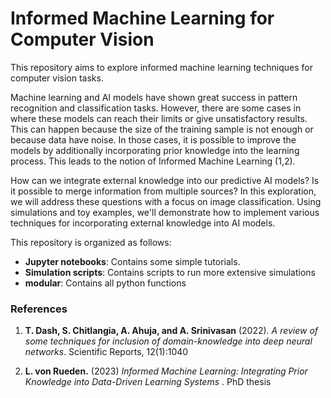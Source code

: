 # Informed Machine Learning for Computer Vision

This repository aims to explore informed machine learning techniques for 
computer vision tasks.

Machine learning and AI models have shown great success in pattern recognition and classification tasks. However, there are some cases in where these models can reach their limits or give unsatisfactory results. This can happen because the size of the training sample is not enough or because data have noise. 
In those cases, it is possible to improve the models by additionally incorporating prior knowledge into the learning process.   This leads to the notion of Informed Machine Learning (1,2).

How can we integrate external knowledge into our predictive AI models? Is it possible to merge information from multiple sources? In this exploration, we will address these questions with a focus on image classification. Using simulations and toy examples, we'll demonstrate how to implement various techniques for incorporating external knowledge into AI models.

This repository is organized as follows:

- **Jupyter notebooks**: Contains some simple tutorials.
- **Simulation scripts**: Contains scripts to run more extensive simulations 
- **modular**: Contains all python functions  






### References

1. **T. Dash, S. Chitlangia, A. Ahuja, and A. Srinivasan** (2022). *A review of some techniques for inclusion of domain-knowledge into deep neural networks*. Scientific Reports, 12(1):1040

2. **L. von Rueden.** (2023) *Informed Machine Learning: Integrating Prior Knowledge into Data-Driven Learning Systems* . PhD thesis

